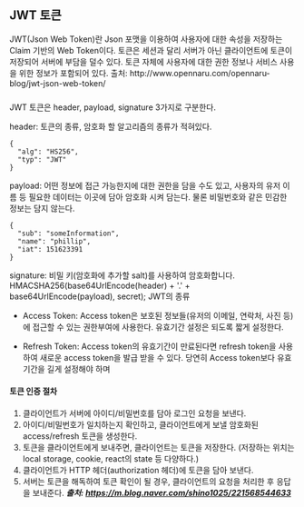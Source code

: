 <h2>JWT 토큰</h2>
JWT(Json Web Token)란 Json 포맷을 이용하여 사용자에 대한 속성을 저장하는 Claim 기반의 Web Token이다.
토큰은 세션과 달리 서버가 아닌 클라이언트에 토큰이 저장되어 서버에 부담을 덜수 있다. 토큰 자체에 사용자에 대한 권한 정보나 서비스 사용을 위한 정보가 포함되어 있다.
출처: http://www.opennaru.com/opennaru-blog/jwt-json-web-token/

<h3><JWT 구조></h3>
JWT 토큰은 header, payload, signature 3가지로 구분한다.

header: 토큰의 종류, 암호화 할 알고리즘의 종류가 적혀있다.
```
{
  "alg": "HS256",
  "typ": "JWT"
}
```
payload: 어떤 정보에 접근 가능한지에 대한 권한을 담을 수도 있고, 사용자의 유저 이름 등 필요한 데이터는 이곳에 담아 암호화 시켜 담는다. 물론 비밀번호와 같은 민감한 정보는 담지 않는다.
```
{
  "sub": "someInformation",
  "name": "phillip",
  "iat": 151623391
}
```
signature: 비밀 키(암호화에 추가할 salt)를 사용하여 암호화합니다.
HMACSHA256(base64UrlEncode(header) + '.' + base64UrlEncode(payload), secret);
JWT의 종류
- Access Token: Access token은 보호된 정보들(유저의 이메일, 연락처, 사진 등)에 접근할 수 있는 권한부여에 사용한다. 유효기간 설정은 되도록 짧게 설정한다.

- Refresh Token: Access token의 유효기간이 만료된다면 refresh token을 사용하여 새로운 access token을 발급 받을 수 있다. 당연히 Access token보다 유효기간을 길게 설정해야 하며

<h4>토큰 인증 절차</h4>

1. 클라이언트가 서버에 아이디/비밀번호를 담아 로그인 요청을 보낸다.
2. 아이디/비밀번호가 일치하는지 확인하고, 클라이언트에게 보낼 암호화된 access/refresh 토큰을 생성한다.
3. 토큰을 클라이언트에게 보내주면, 클라이언트는 토큰을 저장한다.
(저장하는 위치는 local storage, cookie, react의 state 등 다양하다.)
4. 클라이언트가 HTTP 헤더(authorization 헤더)에 토큰을 담아 보낸다.
5. 서버는 토큰을 해독하여 토큰 확인이 될 경우, 클라이언트의 요청을 처리한 후 응답을 보내준다.
***출처: https://m.blog.naver.com/shino1025/221568544633***
